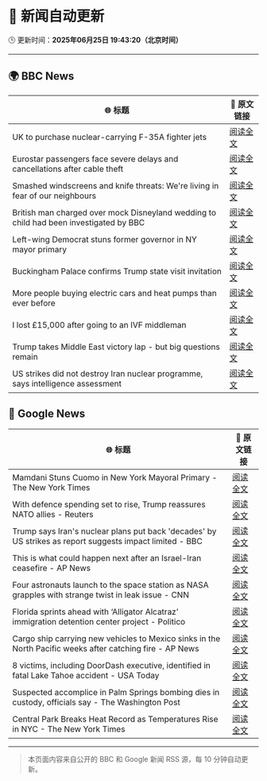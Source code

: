 # 🧠 新闻自动更新

🕒 更新时间：**2025年06月25日 19:43:20（北京时间）**

---

## 🌍 BBC News

| 🌐 标题 | 🔗 原文链接 |
|--------|-------------|
| UK to purchase nuclear-carrying F-35A fighter jets | [阅读全文](https://www.bbc.com/news/articles/c335406gxdvo) |
| Eurostar passengers face severe delays and cancellations after cable theft | [阅读全文](https://www.bbc.com/news/articles/c4gedxe7wnro) |
| Smashed windscreens and knife threats: We're living in fear of our neighbours | [阅读全文](https://www.bbc.com/news/articles/c86gq3v8yplo) |
| British man charged over mock Disneyland wedding to child had been investigated by BBC | [阅读全文](https://www.bbc.com/news/articles/c62gq269jv7o) |
| Left-wing Democrat stuns former governor in NY mayor primary | [阅读全文](https://www.bbc.com/news/articles/ckg6yg7x467o) |
| Buckingham Palace confirms Trump state visit invitation | [阅读全文](https://www.bbc.com/news/articles/cvg4589pweeo) |
| More people buying electric cars and heat pumps than ever before | [阅读全文](https://www.bbc.com/news/articles/cqjqzj8rnvyo) |
| I lost £15,000 after going to an IVF middleman | [阅读全文](https://www.bbc.com/news/articles/cm2eyzndlvvo) |
| Trump takes Middle East victory lap - but big questions remain | [阅读全文](https://www.bbc.com/news/articles/c17wejpw79qo) |
| US strikes did not destroy Iran nuclear programme, says intelligence assessment | [阅读全文](https://www.bbc.com/news/articles/ckglxwp5x03o) |

## 📰 Google News

| 🌐 标题 | 🔗 原文链接 |
|--------|-------------|
| Mamdani Stuns Cuomo in New York Mayoral Primary - The New York Times | [阅读全文](https://news.google.com/rss/articles/CBMihwFBVV95cUxNendkQUhVMjBEd0dUaVd1REgzQjlLZDBqWnhiSFFZX1JxLVp3NVBSS0Ezb0lHWmxHamwtWHhfVlZ4TzdMNlFmSzVnd0tyaEpfcmhUM3c2UUpHTUpmQWYwVTFKQ1RpWVktTVpCRDBadkdUUzIzVmFiaE9XTlJ1eFZnWHJHbVk4bVU?oc=5) |
| With defence spending set to rise, Trump reassures NATO allies - Reuters | [阅读全文](https://news.google.com/rss/articles/CBMiwwFBVV95cUxOcEFvSmxWc21qZlNnNUdadGRnemp1T1hiNUZmTVJhT3k3Vmxhd2J1ejF2SmtpSHFXd1FOeTFOOVhEdW5yMXRHcHlCYzJzTWQyNjFlbVBWR0RhdHRONEtxN2pfZXdGa1NCNExFMERVRWNQWm9KNFZTNnllN3ROWGluWTJYTWx5MlVOcWlJSTY5LTluSm9sWDJ5YzVraWdNMTh2ZUh1Z3pBVTdKZGotUFZkdmY1Nnk4bVBrNHhBdFdYTjJtSzA?oc=5) |
| Trump says Iran's nuclear plans put back 'decades' by US strikes as report suggests impact limited - BBC | [阅读全文](https://news.google.com/rss/articles/CBMiVEFVX3lxTE85UkhMb2ZYUlhqZkoxRGlCcVBNaU5VbmxuLXZ4Slk0RGpGSUZzOHRGcjlza05fVUwyYW9EdFIxME5LbHNhYUFpUEp5a2RaeHZxOFh6Rw?oc=5) |
| This is what could happen next after an Israel-Iran ceasefire - AP News | [阅读全文](https://news.google.com/rss/articles/CBMiowFBVV95cUxNaG4xZlpkRjRsZGpCTU1RSHlsdDh5YlhSVG05VUEyMkE5ak10WVMzSDZwX3NNNDJOdUxnckg5T1lyY2l0TG03d2R5cGVpbWoxX3h2MDFSck5tc1EyWVFRbkxSZ08wdFVmTHItRzJJSkE5bzc2VkhmeGxET19MWFVQaEs1cUtxVTZxZ3ladTU4ZXZTSnl0Y0NqNm1vZFJlbU1wdTRF?oc=5) |
| Four astronauts launch to the space station as NASA grapples with strange twist in leak issue - CNN | [阅读全文](https://news.google.com/rss/articles/CBMifkFVX3lxTFA5dExYT3BFM3ZMTno2ekR0RHhvSGhFb2hNdnBXR25MTk55S0d5RHVFLVQ5UnFWcHc4SmFaM2s1VzlXbVk2VW83RWlTUDJHS3Qtb1JuSEYxY0tlbVl2RF9xaERvTzJJRVpncmtfQXB0dTZXOExCck1PNEMzS2tsQdIBgwFBVV95cUxQNDZ4TXhkNDRoLWVmRDBHb04xOGd0dUd3Q0hjQTRJcnRTQ1hMWF9WNlI3V1ZfMkY5X01oWkYwT0pfRlZseGRjdW1UUjF0WWt3SmVVXzMxclFEOVhaVktTR0QxTGx1QV9LbG82MEVPNmdsbTRZYmZuLXRTNjNBcnhLSlVfQQ?oc=5) |
| Florida sprints ahead with ‘Alligator Alcatraz’ immigration detention center project - Politico | [阅读全文](https://news.google.com/rss/articles/CBMirAFBVV95cUxPWG56eEZzWU9aZms1Njg0RWxkWTVIZkNOZkRfcHg1NVdTV3lQM0FFTzFndFEtUHA4ZEtYdlpnZkd5WFktUGM1eDY0Wm9ZaF9NRWxMOVZJdVdFcjZwOVdXZ3JrdnE0bzhyVzl4bVoyNEMwRmtfR3pUNDJEODYyX0s5blBRaHFiWlJfcjc0ZGZOSF9OcnZ3ZC1uamRfZ0VPak9Ba2I0WXZCbE83dEhk?oc=5) |
| Cargo ship carrying new vehicles to Mexico sinks in the North Pacific weeks after catching fire - AP News | [阅读全文](https://news.google.com/rss/articles/CBMimgFBVV95cUxNaktmMHpESzZoZkVFejNMQzBTeGdLb0IyZW92MUpPcDVlY3ZiTE5Nc0xEbnFaYjlIZzNuVEZ5QnZOYks4MDB0Y1dqdW1seE9oWjBnQjhfRW9Jb0FrT1VTM2M4RWREOVRnSHlqQXBlZnN1QjFrQnpJV0xRbXhPdXl5eFZXMFZGdHZsY3k0ejlKZ3pIVzRlWk1YSmdn?oc=5) |
| 8 victims, including DoorDash executive, identified in fatal Lake Tahoe accident - USA Today | [阅读全文](https://news.google.com/rss/articles/CBMioAFBVV95cUxQa2JUUzFiU2kxZ1lBTzAyZjI3YXZPZHRCNnJ3anduYXZONzlnRWxvNXlKOVEtWXpFUWpScnZYeVpIVl82Zy1jalJTQkY2cF9odjFMbzBEbEQyLVk2bHF3VmUxc2k2QS1IWk5jUWhtd1lLNVVhYlhpb1F4WFJtQV9WQ0xPOGJScXRlcUJrYm9WaGRFcURSWWhuQXRzeXpJRG1j?oc=5) |
| Suspected accomplice in Palm Springs bombing dies in custody, officials say - The Washington Post | [阅读全文](https://news.google.com/rss/articles/CBMimwFBVV95cUxPcVJEd0ViX0lfQ04wbVlFRjRrR2xrcFk4NjY0MjFzVlFCc0JDMU53OWNrN09TWndNUUtVcTBwOE1pTGtNbkVtLVktekZLOThfYTI4SGV4LTlBVi0xLUFEMXdCS0FVdDI1cW5ubUUwWG5QMnQwUFd5S1VudWdCNWU0TU5xMUE1ZWlxQWp5RlQzaWFhMzZqUDBfZGFGdw?oc=5) |
| Central Park Breaks Heat Record as Temperatures Rise in NYC - The New York Times | [阅读全文](https://news.google.com/rss/articles/CBMijgFBVV95cUxONVduVUFjUVRHWjJEeHJ4ZHVMWjVxU3c2a0U0aWs4Y2draE9qLWNjSUpHZjl4RDBqZGgwdzB4R3QzOVctRjBXU0VmMjRqOG9zOV9sekp4TFRHcEQ3RHk2MlhlMXBBUUwtM2RSa2pRb1dPWmc4U1I5N1BfbmlPdGhUVnRwazVBNFBDOGN5SkxR?oc=5) |

---
> 本页面内容来自公开的 BBC 和 Google 新闻 RSS 源，每 10 分钟自动更新。